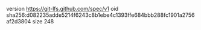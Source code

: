version https://git-lfs.github.com/spec/v1
oid sha256:d082235adde5214f6243c8b1ebe4c1393ffe684bbb288fc1901a2756af2d3804
size 248
